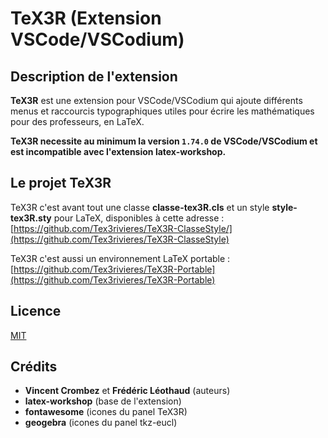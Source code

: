# TeX3R (Extension VSCode/VSCodium)

## Description de l'extension

**TeX3R** est une extension pour VSCode/VSCodium qui ajoute différents menus et raccourcis typographiques utiles pour écrire les mathématiques pour des professeurs, en LaTeX. 

**TeX3R necessite au minimum la version `1.74.0` de VSCode/VSCodium et est incompatible avec l'extension latex-workshop.**

## Le projet TeX3R

TeX3R c'est avant tout une classe **classe-tex3R.cls** et un style **style-tex3R.sty** pour LaTeX, disponibles à cette adresse : [https://github.com/Tex3rivieres/TeX3R-ClasseStyle/](https://github.com/Tex3rivieres/TeX3R-ClasseStyle)

TeX3R c'est aussi un environnement LaTeX portable : [https://github.com/Tex3rivieres/TeX3R-Portable](https://github.com/Tex3rivieres/TeX3R-Portable)

## Licence

[MIT](https://opensource.org/licenses/MIT)

## Crédits

- **Vincent Crombez** et **Frédéric Léothaud** (auteurs)
- **latex-workshop** (base de l'extension)
- **fontawesome** (icones du panel TeX3R)
- **geogebra** (icones du panel tkz-eucl)